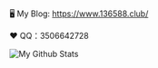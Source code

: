 🖥 My Blog: https://www.136588.club/

❤️ QQ：3506642728

![My Github Stats](https://github-readme-stats.vercel.app/api?username=yellowface233&hide=[%22issues%22]&show_icons=true)
